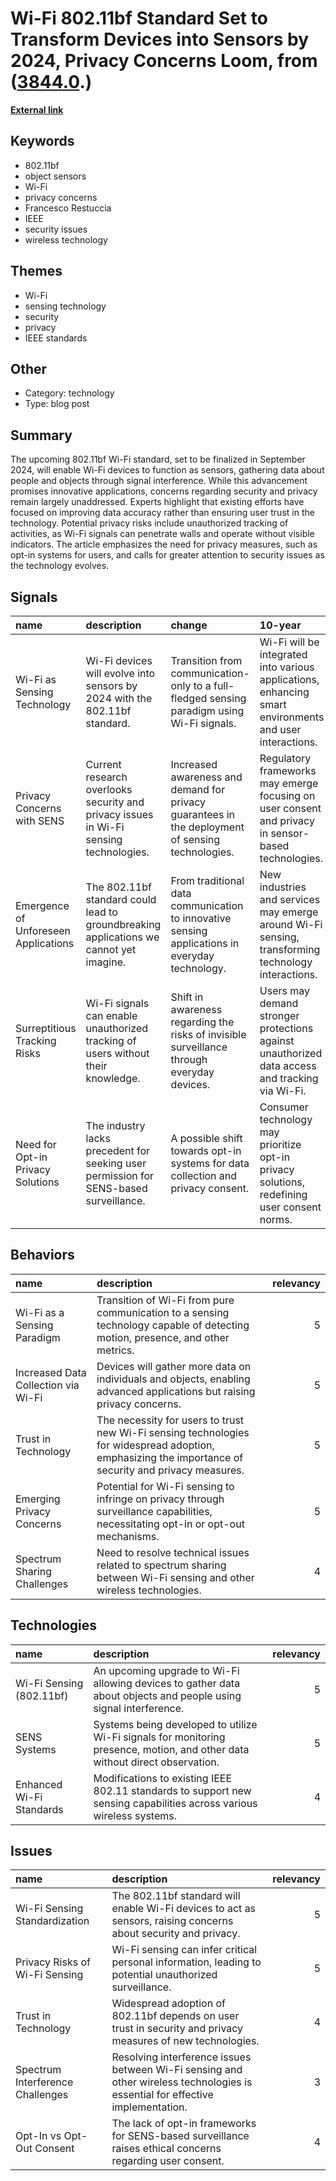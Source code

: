 # __Wi-Fi 802.11bf Standard Set to Transform Devices into Sensors by 2024, Privacy Concerns Loom__, from ([3844.0](https://kghosh.substack.com/p/3844.0).)

__[External link](https://www.theregister.com/2021/03/31/wifi_devices_monitoring/)__



## Keywords

* 802.11bf
* object sensors
* Wi-Fi
* privacy concerns
* Francesco Restuccia
* IEEE
* security issues
* wireless technology

## Themes

* Wi-Fi
* sensing technology
* security
* privacy
* IEEE standards

## Other

* Category: technology
* Type: blog post

## Summary

The upcoming 802.11bf Wi-Fi standard, set to be finalized in September 2024, will enable Wi-Fi devices to function as sensors, gathering data about people and objects through signal interference. While this advancement promises innovative applications, concerns regarding security and privacy remain largely unaddressed. Experts highlight that existing efforts have focused on improving data accuracy rather than ensuring user trust in the technology. Potential privacy risks include unauthorized tracking of activities, as Wi-Fi signals can penetrate walls and operate without visible indicators. The article emphasizes the need for privacy measures, such as opt-in systems for users, and calls for greater attention to security issues as the technology evolves.

## Signals

| name                                 | description                                                                            | change                                                                                           | 10-year                                                                                                 | driving-force                                                                              |   relevancy |
|:-------------------------------------|:---------------------------------------------------------------------------------------|:-------------------------------------------------------------------------------------------------|:--------------------------------------------------------------------------------------------------------|:-------------------------------------------------------------------------------------------|------------:|
| Wi-Fi as Sensing Technology          | Wi-Fi devices will evolve into sensors by 2024 with the 802.11bf standard.             | Transition from communication-only to a full-fledged sensing paradigm using Wi-Fi signals.       | Wi-Fi will be integrated into various applications, enhancing smart environments and user interactions. | The need for more advanced data gathering and sensing capabilities in consumer technology. |           4 |
| Privacy Concerns with SENS           | Current research overlooks security and privacy issues in Wi-Fi sensing technologies.  | Increased awareness and demand for privacy guarantees in the deployment of sensing technologies. | Regulatory frameworks may emerge focusing on user consent and privacy in sensor-based technologies.     | Growing public concern about surveillance and data privacy in technology use.              |           5 |
| Emergence of Unforeseen Applications | The 802.11bf standard could lead to groundbreaking applications we cannot yet imagine. | From traditional data communication to innovative sensing applications in everyday technology.   | New industries and services may emerge around Wi-Fi sensing, transforming technology interactions.      | Rapid technological advancement and innovation in wireless communication standards.        |           3 |
| Surreptitious Tracking Risks         | Wi-Fi signals can enable unauthorized tracking of users without their knowledge.       | Shift in awareness regarding the risks of invisible surveillance through everyday devices.       | Users may demand stronger protections against unauthorized data access and tracking via Wi-Fi.          | Increasing incidents of data breaches and privacy violations in the digital age.           |           5 |
| Need for Opt-in Privacy Solutions    | The industry lacks precedent for seeking user permission for SENS-based surveillance.  | A possible shift towards opt-in systems for data collection and privacy consent.                 | Consumer technology may prioritize opt-in privacy solutions, redefining user consent norms.             | Demand for ethical technology practices and user empowerment in data privacy.              |           4 |

## Behaviors

| name                                | description                                                                                                                                           |   relevancy |
|:------------------------------------|:------------------------------------------------------------------------------------------------------------------------------------------------------|------------:|
| Wi-Fi as a Sensing Paradigm         | Transition of Wi-Fi from pure communication to a sensing technology capable of detecting motion, presence, and other metrics.                         |           5 |
| Increased Data Collection via Wi-Fi | Devices will gather more data on individuals and objects, enabling advanced applications but raising privacy concerns.                                |           5 |
| Trust in Technology                 | The necessity for users to trust new Wi-Fi sensing technologies for widespread adoption, emphasizing the importance of security and privacy measures. |           5 |
| Emerging Privacy Concerns           | Potential for Wi-Fi sensing to infringe on privacy through surveillance capabilities, necessitating opt-in or opt-out mechanisms.                     |           5 |
| Spectrum Sharing Challenges         | Need to resolve technical issues related to spectrum sharing between Wi-Fi sensing and other wireless technologies.                                   |           4 |

## Technologies

| name                     | description                                                                                                                  |   relevancy |
|:-------------------------|:-----------------------------------------------------------------------------------------------------------------------------|------------:|
| Wi-Fi Sensing (802.11bf) | An upcoming upgrade to Wi-Fi allowing devices to gather data about objects and people using signal interference.             |           5 |
| SENS Systems             | Systems being developed to utilize Wi-Fi signals for monitoring presence, motion, and other data without direct observation. |           5 |
| Enhanced Wi-Fi Standards | Modifications to existing IEEE 802.11 standards to support new sensing capabilities across various wireless systems.         |           4 |

## Issues

| name                             | description                                                                                                                    |   relevancy |
|:---------------------------------|:-------------------------------------------------------------------------------------------------------------------------------|------------:|
| Wi-Fi Sensing Standardization    | The 802.11bf standard will enable Wi-Fi devices to act as sensors, raising concerns about security and privacy.                |           5 |
| Privacy Risks of Wi-Fi Sensing   | Wi-Fi sensing can infer critical personal information, leading to potential unauthorized surveillance.                         |           5 |
| Trust in Technology              | Widespread adoption of 802.11bf depends on user trust in security and privacy measures of new technologies.                    |           4 |
| Spectrum Interference Challenges | Resolving interference issues between Wi-Fi sensing and other wireless technologies is essential for effective implementation. |           3 |
| Opt-In vs Opt-Out Consent        | The lack of opt-in frameworks for SENS-based surveillance raises ethical concerns regarding user consent.                      |           4 |